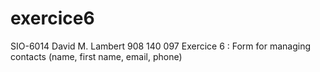 exercice6
=========
SIO-6014 David M. Lambert 
908 140 097 
Exercice 6 : Form for managing contacts (name, first name, email, phone)
